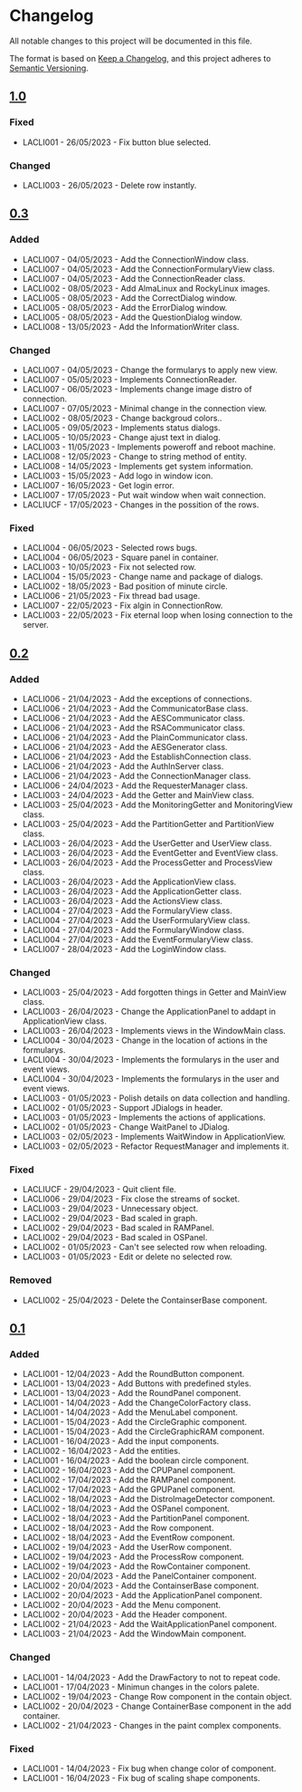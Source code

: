 # Changelog
All notable changes to this project will be documented in this file.

The format is based on [Keep a Changelog](https://keepachangelog.com/en/1.0.0/), and this project adheres to [Semantic Versioning](https://semver.org/spec/v2.0.0.html).

## [1.0]
### Fixed
- LACLI001 - 26/05/2023 - Fix button blue selected.

### Changed
- LACLI003 - 26/05/2023 - Delete row instantly.

## [0.3]
### Added
- LACLI007 - 04/05/2023 - Add the ConnectionWindow class.
- LACLI007 - 04/05/2023 - Add the ConnectionFormularyView class.
- LACLI007 - 04/05/2023 - Add the ConnectionReader class.
- LACLI002 - 08/05/2023 - Add AlmaLinux and RockyLinux images.
- LACLI005 - 08/05/2023 - Add the CorrectDialog window.
- LACLI005 - 08/05/2023 - Add the ErrorDialog window.
- LACLI005 - 08/05/2023 - Add the QuestionDialog window.
- LACLI008 - 13/05/2023 - Add the InformationWriter class.

### Changed
- LACLI007 - 04/05/2023 - Change the formularys to apply new view.
- LACLI007 - 05/05/2023 - Implements ConnectionReader.
- LACLI007 - 06/05/2023 - Implements change image distro of connection.
- LACLI007 - 07/05/2023 - Minimal change in the connection view.
- LACLI002 - 08/05/2023 - Change backgroud colors..
- LACLI005 - 09/05/2023 - Implements status dialogs.
- LACLI005 - 10/05/2023 - Change ajust text in dialog.
- LACLI003 - 11/05/2023 - Implements poweroff and reboot machine.
- LACLI008 - 12/05/2023 - Change to string method of entity.
- LACLI008 - 14/05/2023 - Implements get system information.
- LACLI003 - 15/05/2023 - Add logo in window icon.
- LACLI007 - 16/05/2023 - Get login error.
- LACLI007 - 17/05/2023 - Put wait window when wait connection.
- LACLIUCF - 17/05/2023 - Changes in the possition of the rows.

### Fixed
- LACLI004 - 06/05/2023 - Selected rows bugs.
- LACLI004 - 06/05/2023 - Square panel in container.
- LACLI003 - 10/05/2023 - Fix not selected row.
- LACLI004 - 15/05/2023 - Change name and package of dialogs.
- LACLI002 - 18/05/2023 - Bad position of minute circle.
- LACLI006 - 21/05/2023 - Fix thread bad usage.
- LACLI007 - 22/05/2023 - Fix algin in ConnectionRow.
- LACLI003 - 22/05/2023 - Fix eternal loop when losing connection to the server.

## [0.2]
### Added
- LACLI006 - 21/04/2023 - Add the exceptions of connections.
- LACLI006 - 21/04/2023 - Add the CommunicatorBase class.
- LACLI006 - 21/04/2023 - Add the AESCommunicator class.
- LACLI006 - 21/04/2023 - Add the RSACommunicator class.
- LACLI006 - 21/04/2023 - Add the PlainCommunicator class.
- LACLI006 - 21/04/2023 - Add the AESGenerator class.
- LACLI006 - 21/04/2023 - Add the EstablishConnection class.
- LACLI006 - 21/04/2023 - Add the AuthInServer class.
- LACLI006 - 21/04/2023 - Add the ConnectionManager class.
- LACLI006 - 24/04/2023 - Add the RequesterManager class.
- LACLI003 - 24/04/2023 - Add the Getter and MainView class.
- LACLI003 - 25/04/2023 - Add the MonitoringGetter and MonitoringView class.
- LACLI003 - 25/04/2023 - Add the PartitionGetter and PartitionView class.
- LACLI003 - 26/04/2023 - Add the UserGetter and UserView class.
- LACLI003 - 26/04/2023 - Add the EventGetter and EventView class.
- LACLI003 - 26/04/2023 - Add the ProcessGetter and ProcessView class.
- LACLI003 - 26/04/2023 - Add the ApplicationView class.
- LACLI003 - 26/04/2023 - Add the ApplicationGetter class.
- LACLI003 - 26/04/2023 - Add the ActionsView class.
- LACLI004 - 27/04/2023 - Add the FormularyView class.
- LACLI004 - 27/04/2023 - Add the UserFormularyView class.
- LACLI004 - 27/04/2023 - Add the FormularyWindow class.
- LACLI004 - 27/04/2023 - Add the EventFormularyView class.
- LACLI007 - 28/04/2023 - Add the LoginWindow class.

### Changed
- LACLI003 - 25/04/2023 - Add forgotten things in Getter and MainView class.
- LACLI003 - 26/04/2023 - Change the ApplicationPanel to addapt in ApplicationView class.
- LACLI003 - 26/04/2023 - Implements views in the WindowMain class.
- LACLI004 - 30/04/2023 - Change in the location of actions in the formularys.
- LACLI004 - 30/04/2023 - Implements the formularys in the user and event views.
- LACLI004 - 30/04/2023 - Implements the formularys in the user and event views.
- LACLI003 - 01/05/2023 - Polish details on data collection and handling.
- LACLI002 - 01/05/2023 - Support JDialogs in header.
- LACLI003 - 01/05/2023 - Implements the actions of applications.
- LACLI002 - 01/05/2023 - Change WaitPanel to JDialog.
- LACLI003 - 02/05/2023 - Implements WaitWindow in ApplicationView.
- LACLI003 - 02/05/2023 - Refactor RequestManager and implements it.

### Fixed
- LACLIUCF - 29/04/2023 - Quit client file.
- LACLI006 - 29/04/2023 - Fix close the streams of socket.
- LACLI003 - 29/04/2023 - Unnecessary object.
- LACLI002 - 29/04/2023 - Bad scaled in graph.
- LACLI002 - 29/04/2023 - Bad scaled in RAMPanel.
- LACLI002 - 29/04/2023 - Bad scaled in OSPanel.
- LACLI002 - 01/05/2023 - Can't see selected row when reloading.
- LACLI003 - 01/05/2023 - Edit or delete no selected row.

### Removed
- LACLI002 - 25/04/2023 - Delete the ContainserBase component.

## [0.1]
### Added
- LACLI001 - 12/04/2023 - Add the RoundButton component.
- LACLI001 - 13/04/2023 - Add Buttons with predefined styles.
- LACLI001 - 13/04/2023 - Add the RoundPanel component.
- LACLI001 - 14/04/2023 - Add the ChangeColorFactory class.
- LACLI001 - 14/04/2023 - Add the MenuLabel component.
- LACLI001 - 15/04/2023 - Add the CircleGraphic component.
- LACLI001 - 15/04/2023 - Add the CircleGraphicRAM component.
- LACLI001 - 16/04/2023 - Add the input components.
- LACLI002 - 16/04/2023 - Add the entities.
- LACLI001 - 16/04/2023 - Add the boolean circle component.
- LACLI002 - 16/04/2023 - Add the CPUPanel component.
- LACLI002 - 17/04/2023 - Add the RAMPanel component.
- LACLI002 - 17/04/2023 - Add the GPUPanel component.
- LACLI002 - 18/04/2023 - Add the DistroImageDetector component.
- LACLI002 - 18/04/2023 - Add the OSPanel component.
- LACLI002 - 18/04/2023 - Add the PartitionPanel component.
- LACLI002 - 18/04/2023 - Add the Row component.
- LACLI002 - 18/04/2023 - Add the EventRow component.
- LACLI002 - 19/04/2023 - Add the UserRow component.
- LACLI002 - 19/04/2023 - Add the ProcessRow component.
- LACLI002 - 19/04/2023 - Add the RowContainer component.
- LACLI002 - 20/04/2023 - Add the PanelContainer component.
- LACLI002 - 20/04/2023 - Add the ContainserBase component.
- LACLI002 - 20/04/2023 - Add the ApplicationPanel component.
- LACLI002 - 20/04/2023 - Add the Menu component.
- LACLI002 - 20/04/2023 - Add the Header component.
- LACLI002 - 21/04/2023 - Add the WaitApplicationPanel component.
- LACLI003 - 21/04/2023 - Add the WindowMain component.

### Changed
- LACLI001 - 14/04/2023 - Add the DrawFactory to not to repeat code.
- LACLI001 - 17/04/2023 - Minimun changes in the colors palete.
- LACLI002 - 19/04/2023 - Change Row component in the contain object.
- LACLI002 - 20/04/2023 - Change ContainerBase component in the add container.
- LACLI002 - 21/04/2023 - Changes in the paint complex components.

### Fixed
- LACLI001 - 14/04/2023 - Fix bug when change color of component.
- LACLI001 - 16/04/2023 - Fix bug of scaling shape components.

[1.0]: https://github.com/Lagatrix/Lagatrix-Client.git/releases/tag/1.0
[0.3]: https://github.com/Lagatrix/Lagatrix-Client.git/releases/tag/0.3
[0.2]: https://github.com/Lagatrix/Lagatrix-Client.git/releases/tag/0.2
[0.1]: https://github.com/Lagatrix/Lagatrix-Client.git/releases/tag/0.1
